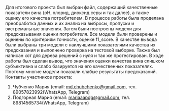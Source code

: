 Для итогового проекта был выбран файл, содержащий качественные показатели вина (pH, хлорид, диоксид серы и так далее), а также оценку его качества потребителем. В процессе работы была проделана преобработка данных и их анализ на выбросы, пропуски и экстремальные значения. Затем были построены модели для предсказывания оценки потребителя. Все модели были проверены и оценены по критериям точности, оценке f1_score. В качестве вывода были выбраны три модели с наилучшими показателями качества их предсказания и выполнено проверка на тестовой выборке. Также был написан кот для дерева решений с нуля и так же протестирован. 
В ходе работы был сделан вывод, что значения оценки качества вина слишком субъективна и слабо базируется на его качественных показателях. Поэтому многие модели показали слабые результаты предсказаний. 
Контакты участников проекта: 
1) Чубченко Мария (email:  md.chubchenko@gmail.com, тел. 89057823992(WhatsApp, Telegram)
2) Подгорная Мария (email: mariaaapdg@gmail.com, тел. 89814565734(WhatsApp, Telegram)


